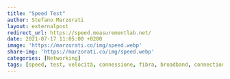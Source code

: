 ```yaml
---
title: "Speed Test"
author: Stefano Marzorati
layout: externalpost
redirect_url: https://speed.measurementlab.net/
date: 2021-07-17 11:05:00 +0200
image: 'https://marzorati.co/img/speed.webp'
share-img: 'https://marzorati.co/img/speed.webp'
categories: [Networking]
tags: [speed, test, velocità, connessione, fibra, broadband, connection, bandwidth]
---
```

